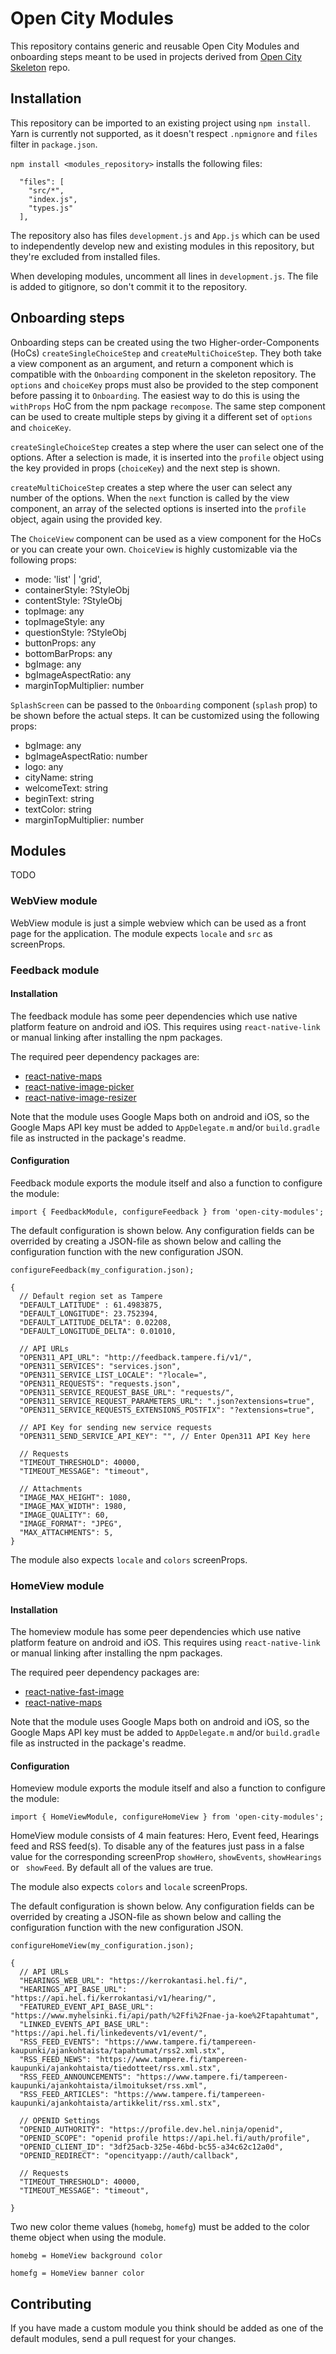 # Open City Modules

This repository contains generic and reusable Open City Modules and onboarding steps meant to be used in projects derived from [Open City Skeleton](https://github.com/6aika/open-city-skeleton) repo.


## Installation

This repository can be imported to an existing project using `npm install`.
Yarn is currently not supported, as it doesn't respect `.npmignore` and `files`
filter in `package.json`.

`npm install <modules_repository>` installs the following files:

```
  "files": [
    "src/*",
    "index.js",
    "types.js"
  ],
```

The repository also has files `development.js` and `App.js` which can be used to
independently develop new and existing modules in this repository, but they're excluded
from installed files.

When developing modules, uncomment all lines in `development.js`. The file is added to gitignore, so don't commit it to the repository.


## Onboarding steps

Onboarding steps can be created using the two Higher-order-Components (HoCs)
`createSingleChoiceStep` and `createMultiChoiceStep`. They both take a view
component as an argument, and return a component which is compatible with the
`Onboarding` component in the skeleton repository. The `options` and `choiceKey`
props must also be provided to the step component before passing it to `Onboarding`.
The easiest way to do this is using the `withProps` HoC from the npm package `recompose`.
The same step component can be used to create multiple steps by giving it a
different set of `options` and `choiceKey`.

`createSingleChoiceStep` creates a step where the user can select one of the
options. After a selection is made, it is inserted into the `profile` object using
the key provided in props (`choiceKey`) and the next step is shown.

`createMultiChoiceStep` creates a step where the user can select any number of the
options. When the `next` function is called by the view component, an array of the
selected options is inserted into the `profile` object, again using the provided key.

The `ChoiceView` component can be used as a view component for the HoCs or you
can create your own. `ChoiceView` is highly customizable via the following props:
* mode: 'list' | 'grid',
* containerStyle: ?StyleObj
* contentStyle: ?StyleObj
* topImage: any
* topImageStyle: any
* questionStyle: ?StyleObj
* buttonProps: any
* bottomBarProps: any
* bgImage: any
* bgImageAspectRatio: any
* marginTopMultiplier: number

`SplashScreen` can be passed to the `Onboarding` component (`splash` prop) to
be shown before the actual steps. It can be customized using the following props:
* bgImage: any
* bgImageAspectRatio: number
* logo: any
* cityName: string
* welcomeText: string
* beginText: string
* textColor: string
* marginTopMultiplier: number

## Modules
TODO


### WebView module

WebView module is just a simple webview which can be used as a front page for the application. The module expects `locale` and `src` as screenProps.


### Feedback module
#### Installation
The feedback module has some peer dependencies which use native platform feature on android and iOS. This requires using `react-native-link` or manual linking after installing the npm packages.

The required peer dependency packages are:
* [react-native-maps](https://github.com/react-community/react-native-maps)
* [react-native-image-picker](https://github.com/react-community/react-native-image-picker)
* [react-native-image-resizer](https://github.com/bamlab/react-native-image-resizer)

Note that the module uses Google Maps both on android and iOS, so the Google Maps API key must be added to `AppDelegate.m` and/or `build.gradle` file as instructed in the package's readme.

#### Configuration
Feedback module exports the module itself and also a function to configure the module:

`import { FeedbackModule, configureFeedback } from 'open-city-modules';`

The default configuration is shown below. Any configuration fields can be overrided by creating a JSON-file as shown below and calling the configuration function with the new configuration JSON.

`configureFeedback(my_configuration.json);`

```
{
  // Default region set as Tampere
  "DEFAULT_LATITUDE" : 61.4983875,
  "DEFAULT_LONGITUDE": 23.752394,
  "DEFAULT_LATITUDE_DELTA": 0.02208,
  "DEFAULT_LONGITUDE_DELTA": 0.01010,

  // API URLs
  "OPEN311_API_URL": "http://feedback.tampere.fi/v1/",
  "OPEN311_SERVICES": "services.json",
  "OPEN311_SERVICE_LIST_LOCALE": "?locale=",
  "OPEN311_REQUESTS": "requests.json",
  "OPEN311_SERVICE_REQUEST_BASE_URL": "requests/",
  "OPEN311_SERVICE_REQUEST_PARAMETERS_URL": ".json?extensions=true",
  "OPEN311_SERVICE_REQUESTS_EXTENSIONS_POSTFIX": "?extensions=true",

  // API Key for sending new service requests
  "OPEN311_SEND_SERVICE_API_KEY": "", // Enter Open311 API Key here

  // Requests
  "TIMEOUT_THRESHOLD": 40000,
  "TIMEOUT_MESSAGE": "timeout",

  // Attachments
  "IMAGE_MAX_HEIGHT": 1080,
  "IMAGE_MAX_WIDTH": 1980,
  "IMAGE_QUALITY": 60,
  "IMAGE_FORMAT": "JPEG",
  "MAX_ATTACHMENTS": 5,
}
```

The module also expects `locale` and `colors` screenProps. 

### HomeView module
#### Installation
The homeview module has some peer dependencies which use native platform feature on android and iOS. This requires using `react-native-link` or manual linking after installing the npm packages.

The required peer dependency packages are:
* [react-native-fast-image](https://github.com/DylanVann/react-native-fast-image)
* [react-native-maps](https://github.com/react-community/react-native-maps)

Note that the module uses Google Maps both on android and iOS, so the Google Maps API key must be added to `AppDelegate.m` and/or `build.gradle` file as instructed in the package's readme.

#### Configuration
Homeview module exports the module itself and also a function to configure the module:

`import { HomeViewModule, configureHomeView } from 'open-city-modules';`

HomeView module consists of 4 main features: Hero, Event feed, Hearings feed and RSS feed(s). To disable any of the features just pass in a false value for the corresponding screenProp `showHero`, `showEvents`, `showHearings` or `
showFeed`. By default all of the values are true.

The module also expects `colors` and `locale` screenProps.

The default configuration is shown below. Any configuration fields can be overrided by creating a JSON-file as shown below and calling the configuration function with the new configuration JSON.

`configureHomeView(my_configuration.json);`

```
{
  // API URLs
  "HEARINGS_WEB_URL": "https://kerrokantasi.hel.fi/",
  "HEARINGS_API_BASE_URL": "https://api.hel.fi/kerrokantasi/v1/hearing/",
  "FEATURED_EVENT_API_BASE_URL": "https://www.myhelsinki.fi/api/path/%2Ffi%2Fnae-ja-koe%2Ftapahtumat",
  "LINKED_EVENTS_API_BASE_URL": "https://api.hel.fi/linkedevents/v1/event/",
  "RSS_FEED_EVENTS": "https://www.tampere.fi/tampereen-kaupunki/ajankohtaista/tapahtumat/rss2.xml.stx",
  "RSS_FEED_NEWS": "https://www.tampere.fi/tampereen-kaupunki/ajankohtaista/tiedotteet/rss.xml.stx",
  "RSS_FEED_ANNOUNCEMENTS": "https://www.tampere.fi/tampereen-kaupunki/ajankohtaista/ilmoitukset/rss.xml",
  "RSS_FEED_ARTICLES": "https://www.tampere.fi/tampereen-kaupunki/ajankohtaista/artikkelit/rss.xml.stx",

  // OPENID Settings
  "OPENID_AUTHORITY": "https://profile.dev.hel.ninja/openid",
  "OPENID_SCOPE": "openid profile https://api.hel.fi/auth/profile",
  "OPENID_CLIENT_ID": "3df25acb-325e-46bd-bc55-a34c62c12a0d",
  "OPENID_REDIRECT": "opencityapp://auth/callback",

  // Requests
  "TIMEOUT_THRESHOLD": 40000,
  "TIMEOUT_MESSAGE": "timeout",

}
```

Two new color theme values (`homebg`, `homefg`) must be added to the color theme object when using the module. 

`homebg = HomeView background color`

`homefg = HomeView banner color` 


## Contributing
If you have made a custom module you think should be added as one of the default modules, send a pull request for your changes.
